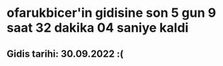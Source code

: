 # ofarukbicer'in gidisine son 5 gun 9 saat 32 dakika 04 saniye kaldi

## Gidis tarihi: 30.09.2022 :(